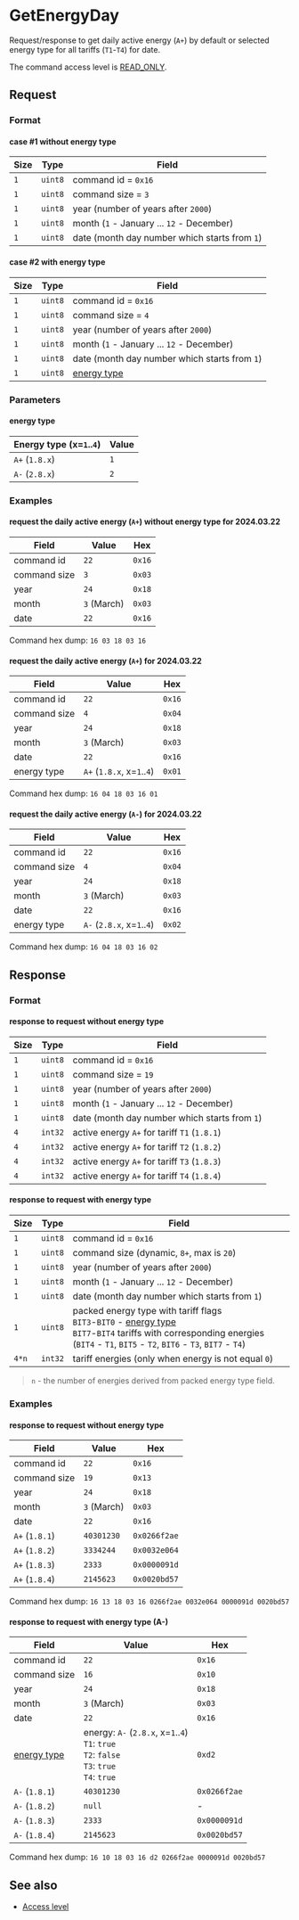 # GetEnergyDay

Request/response to get daily active energy (`A+`) by default or selected energy type for all tariffs (`T1`-`T4`) for date.

The command access level is [READ_ONLY](../basics.md#command-access-level).


## Request

### Format

#### case #1 without energy type

| Size | Type    | Field                                         |
| ---- | ------- | --------------------------------------------- |
| `1`  | `uint8` | command id = `0x16`                           |
| `1`  | `uint8` | command size = `3`                            |
| `1`  | `uint8` | year (number of years after `2000`)           |
| `1`  | `uint8` | month (`1` - January ... `12` - December)     |
| `1`  | `uint8` | date (month day number which starts from `1`) |

#### case #2 with energy type

| Size | Type    | Field                                         |
| ---- | ------- | --------------------------------------------- |
| `1`  | `uint8` | command id = `0x16`                           |
| `1`  | `uint8` | command size = `4`                            |
| `1`  | `uint8` | year (number of years after `2000`)           |
| `1`  | `uint8` | month (`1` - January ... `12` - December)     |
| `1`  | `uint8` | date (month day number which starts from `1`) |
| `1`  | `uint8` | [energy type](#energy-type)                   |

### Parameters

#### energy type

| Energy type (x=`1`..`4`) | Value |
| ------------------------ | ----- |
| `A+` (`1.8.x`)           | `1`   |
| `A-` (`2.8.x`)           | `2`   |

### Examples

#### request the daily active energy (`A+`) without energy type for 2024.03.22

| Field        | Value       | Hex    |
| ------------ | ----------- | ------ |
| command id   | `22`        | `0x16` |
| command size | `3`         | `0x03` |
| year         | `24`        | `0x18` |
| month        | `3` (March) | `0x03` |
| date         | `22`        | `0x16` |

Command hex dump: `16 03 18 03 16`

#### request the daily active energy (`A+`) for 2024.03.22

| Field        | Value                      | Hex    |
| ------------ | -------------------------- | ------ |
| command id   | `22`                       | `0x16` |
| command size | `4`                        | `0x04` |
| year         | `24`                       | `0x18` |
| month        | `3` (March)                | `0x03` |
| date         | `22`                       | `0x16` |
| energy type  | `A+` (`1.8.x`, x=`1`..`4`) | `0x01` |

Command hex dump: `16 04 18 03 16 01`

#### request the daily active energy (`A-`) for 2024.03.22

| Field        | Value                      | Hex    |
| ------------ | -------------------------- | ------ |
| command id   | `22`                       | `0x16` |
| command size | `4`                        | `0x04` |
| year         | `24`                       | `0x18` |
| month        | `3` (March)                | `0x03` |
| date         | `22`                       | `0x16` |
| energy type  | `A-` (`2.8.x`, x=`1`..`4`) | `0x02` |

Command hex dump: `16 04 18 03 16 02`

## Response

### Format

#### response to request without energy type

| Size | Type    | Field                                         |
| ---- | ------- | --------------------------------------------- |
| `1`  | `uint8` | command id = `0x16`                           |
| `1`  | `uint8` | command size = `19`                           |
| `1`  | `uint8` | year (number of years after `2000`)           |
| `1`  | `uint8` | month (`1` - January ... `12` - December)     |
| `1`  | `uint8` | date (month day number which starts from `1`) |
| `4`  | `int32` | active energy `A+` for tariff `T1` (`1.8.1`)  |
| `4`  | `int32` | active energy `A+` for tariff `T2` (`1.8.2`)  |
| `4`  | `int32` | active energy `A+` for tariff `T3` (`1.8.3`)  |
| `4`  | `int32` | active energy `A+` for tariff `T4` (`1.8.4`)  |

#### response to request with energy type

| Size  | Type    | Field                                                                                                                                                                                                    |
| ----- | ------- | -------------------------------------------------------------------------------------------------------------------------------------------------------------------------------------------------------- |
| `1`   | `uint8` | command id = `0x16`                                                                                                                                                                                      |
| `1`   | `uint8` | command size (dynamic, `8+`, max is `20`)                                                                                                                                                                |
| `1`   | `uint8` | year (number of years after `2000`)                                                                                                                                                                      |
| `1`   | `uint8` | month (`1` - January ... `12` - December)                                                                                                                                                                |
| `1`   | `uint8` | date (month day number which starts from `1`)                                                                                                                                                            |
| `1`   | `uint8` | packed energy type with tariff flags <br/>`BIT3`-`BIT0` - [energy type](#energy-type)<br/>`BIT7`-`BIT4` tariffs with corresponding energies (`BIT4` - `T1`, `BIT5` - `T2`, `BIT6` - `T3`, `BIT7` - `T4`) |
| `4*n` | `int32` | tariff energies (only when energy is not equal `0`)                                                                                                                                                      |

> `n` - the number of energies derived from packed energy type field.

### Examples

#### response to request without energy type

| Field          | Value       | Hex          |
| -------------- | ----------- | ------------ |
| command id     | `22`        | `0x16`       |
| command size   | `19`        | `0x13`       |
| year           | `24`        | `0x18`       |
| month          | `3` (March) | `0x03`       |
| date           | `22`        | `0x16`       |
| `A+` (`1.8.1`) | `40301230`  | `0x0266f2ae` |
| `A+` (`1.8.2`) | `3334244`   | `0x0032e064` |
| `A+` (`1.8.3`) | `2333`      | `0x0000091d` |
| `A+` (`1.8.4`) | `2145623`   | `0x0020bd57` |

Command hex dump: `16 13 18 03 16 0266f2ae 0032e064 0000091d 0020bd57`

#### response to request with energy type (A-)

| Field                       | Value                                                                                               | Hex          |
| --------------------------- | --------------------------------------------------------------------------------------------------- | ------------ |
| command id                  | `22`                                                                                                | `0x16`       |
| command size                | `16`                                                                                                | `0x10`       |
| year                        | `24`                                                                                                | `0x18`       |
| month                       | `3` (March)                                                                                         | `0x03`       |
| date                        | `22`                                                                                                | `0x16`       |
| [energy type](#energy-type) | energy: `A-` (`2.8.x`, x=`1`..`4`)<br>`T1`: `true`<br>`T2`: `false`<br>`T3`: `true`<br>`T4`: `true` | `0xd2`       |
| `A-` (`1.8.1`)              | `40301230`                                                                                          | `0x0266f2ae` |
| `A-` (`1.8.2`)              | `null`                                                                                              | -            |
| `A-` (`1.8.3`)              | `2333`                                                                                              | `0x0000091d` |
| `A-` (`1.8.4`)              | `2145623`                                                                                           | `0x0020bd57` |

Command hex dump: `16 10 18 03 16 d2 0266f2ae 0000091d 0020bd57`


## See also

* [Access level](../basics.md#command-access-level)
